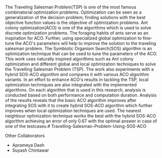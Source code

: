 The Traveling Salesman Problem(TSP) is one of the most famous combinatorial optimization problems. Optimization can be seen as a generalization of the decision problem; finding solutions with the best objective function values is the objective of optimization problems. Ant colony optimization(ACO) is one of the algorithms which is used to solve discrete optimization problems. The foraging habits of ants serve as an inspiration for ACO. Further, using specialized global optimization to fine-tune the ACO's parameters will help to improve the solution to the traveling salesman problem. The Symbiotic Organism Search(SOS) algorithm is an optimization technique that can be used to tune the parameters of the ACO. This work uses naturally inspired algorithms such as Ant colony optimization and different global and local optimization techniques to solve the Travelling Salesman Problem (TSP). The work also experiments with a hybrid SOS-ACO algorithm and compares it with various ACO algorithm variants. In an effort to enhance ACO's results in tackling the TSP, local optimization techniques are also integrated with the implemented algorithms. On each algorithm that is used in this research, analysis is conducted based on both performance and computation duration. Analysis of the results reveals that the basic ACO algorithm improves after integrating SOS with it to create hybrid SOS-ACO algorithm which further improves when local optimization techniques are used. The nearest neighbour optimization technique  works the best with the hybrid SOS-ACO algorithm achieving an error of only 0.67 with the optimal answer in case of one of the testcases.# Travelling-Salesman-Problem-Using-SOS-ACO


Other Collaborators
- Aprameya Dash
- Suyash Chintawar
